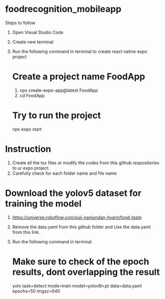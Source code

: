 # foodrecognition_mobileapp

Steps to follow
1. Open Visual Studio Code
2. Create new terminal
3. Run the following command in terminal to create react native expo project

   # Create a project name FoodApp
   1. npx create-expo-app@latest FoodApp
   2. cd FoodApp

   # Try to run the project
   npx expo start

# Instruction
1. Create all the tsx files or modify the codes from this github respositories to ur expo project.
2. Carefully check for each folder name and file name
   
# Download the yolov5 dataset for training the model
1. https://universe.roboflow.com/suji-nanjundan-hvarn/food-taste
2. Remove the data.yaml from this github folder and Use the data.yaml from this link.
3. Run the following command in terminal

   # Make sure to check of the epoch results, dont overlapping the result
   yolo task=detect mode=train model=yolov8n.pt data=data.yaml epochs=50 imgsz=640
   
